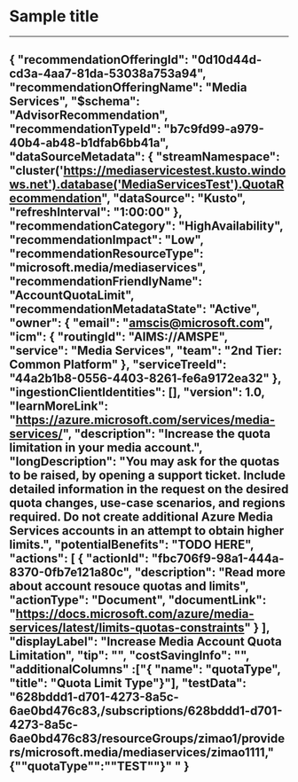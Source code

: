 <properties
    pageTitle="Azure Media Services quotas and limits."
    description="Azure Media Services quotas and limits."
    author="zimao"
    ms.author="zimao,amscis"
    articleId="b7c9fd99-a979-40b4-ab48-b1dfab6bb41a_Public"
    selfHelpType="advisorRecommendationMetadata"
    cloudEnvironments="Public, USSec, USNat"
    ownershipId="StorageMediaEdge_Media"
/>
# Sample title
---
{
  "recommendationOfferingId": "0d10d44d-cd3a-4aa7-81da-53038a753a94",
  "recommendationOfferingName": "Media Services",
  "$schema": "AdvisorRecommendation",
  "recommendationTypeId": "b7c9fd99-a979-40b4-ab48-b1dfab6bb41a",
  "dataSourceMetadata": {
    "streamNamespace": "cluster('https://mediaservicestest.kusto.windows.net').database('MediaServicesTest').QuotaRecommendation",
    "dataSource": "Kusto",
    "refreshInterval": "1:00:00"
  },
  "recommendationCategory": "HighAvailability",
  "recommendationImpact": "Low",
  "recommendationResourceType": "microsoft.media/mediaservices",
  "recommendationFriendlyName": "AccountQuotaLimit",
  "recommendationMetadataState": "Active",
  "owner": {
    "email": "amscis@microsoft.com",
    "icm": {
      "routingId": "AIMS://AMSPE",
      "service": "Media Services",
      "team": "2nd Tier: Common Platform"
    },
    "serviceTreeId": "44a2b1b8-0556-4403-8261-fe6a9172ea32"
  },
  "ingestionClientIdentities": [],
  "version": 1.0,
  "learnMoreLink": "https://azure.microsoft.com/services/media-services/",
  "description": "Increase the quota limitation in your media account.",
  "longDescription": "You may ask for the quotas to be raised, by opening a support ticket. Include detailed information in the request on the desired quota changes, use-case scenarios, and regions required. Do not create additional Azure Media Services accounts in an attempt to obtain higher limits.",
  "potentialBenefits": "TODO HERE",
  "actions": [
    {
      "actionId": "fbc706f9-98a1-444a-8370-0fb7e121a80c",
      "description": "Read more about account resouce quotas and limits",
      "actionType": "Document",
      "documentLink": "https://docs.microsoft.com/azure/media-services/latest/limits-quotas-constraints"
    }
  ],
  "displayLabel": "Increase Media Account Quota Limitation",
  "tip": "",
  "costSavingInfo": "",
  "additionalColumns" :["{ \"name\": \"quotaType\", \"title\": \"Quota Limit Type\"}"],
  "testData": "628bddd1-d701-4273-8a5c-6ae0bd476c83,/subscriptions/628bddd1-d701-4273-8a5c-6ae0bd476c83/resourceGroups/zimao1/providers/microsoft.media/mediaservices/zimao1111,\"{\"\"quotaType\"\":\"\"TEST\"\"}\"
"
}
---